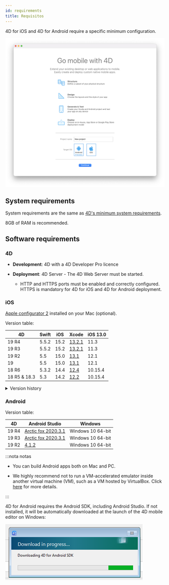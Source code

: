 ```yaml
---
id: requirements
title: Requisitos
---
```


4D for iOS and 4D for Android require a specific minimum configuration.

![Welcome page](img/welcome-page.png)


## System requirements

System requirements are the same as [4D's minimum system requirements](https://us.4d.com/product-download/Feature-Release).

8GB of RAM is recommended.


## Software requirements

### 4D

- **Development**: 4D with a 4D Developer Pro licence

- **Deployment**: 4D Server - The 4D Web Server must be started.
    - HTTP and HTTPS ports must be enabled and correctly configured. HTTPS is mandatory for 4D for iOS and 4D for Android deployment.


### iOS

[Apple configurator 2](https://itunes.apple.com/us/app/apple-configurator-2/id1037126344) installed on your Mac (optional).

Version table:

| 4D           | Swift | iOS  | Xcode                                                                                                           | iOS 13.0 |
| ------------ | ----- | ---- | --------------------------------------------------------------------------------------------------------------- | -------- |
| 19 R4        | 5.5.2 | 15.2 | [13.2.1](https://developer.apple.com/services-account/download?path=/Developer_Tools/Xcode_13/Xcode_13.2.1.xip) | 11.3     |
| 19 R3        | 5.5.2 | 15.2 | [13.2.1](https://developer.apple.com/services-account/download?path=/Developer_Tools/Xcode_13/Xcode_13.2.1.xip) | 11.3     |
| 19 R2        | 5.5   | 15.0 | [13.1](https://developer.apple.com/services-account/download?path=/Developer_Tools/Xcode_13/Xcode_13.1.xip)     | 12.1     |
| 19           | 5.5   | 15.0 | [13.1](https://developer.apple.com/services-account/download?path=/Developer_Tools/Xcode_13/Xcode_13.1.xip)     | 12.1     |
| 18 R6        | 5.3.2 | 14.4 | [12.4](https://developer.apple.com/services-account/download?path=/Developer_Tools/Xcode_12.4/Xcode_12.4.xip)   | 10.15.4  |
| 18 R5 & 18.3 | 5.3   | 14.2 | [12.2](https://developer.apple.com/services-account/download?path=/Developer_Tools/Xcode_12.2/Xcode_12.2.xip)   | 10.15.4  |

<details><summary>Version history</summary>

| 4D    | Swift | iOS  | Xcode  | iOS 13.0 |
| ----- | ----- | ---- | ------ | -------- |
| 18 R4 | 5.3   | 14.0 | 12.0   | 10.15.4  |
| 18 R3 | 5.2.4 | 13.5 | 11.5   | 10.15.2  |
| 18.2  | 5.2   | 13.4 | 11.4   | 10.15.2  |
| 18.1  | 5.1.3 | 13.3 | 11.3.1 | 10.14.4  |
| 18 R2 | 5.1.3 | 13.3 | 11.3.1 | 10.14.4  |
| 18    | 5.1   | 13.2 | 11.2   | 10.14.4  |
| 17 R6 | 5.0   | 12.2 | 10.2.1 | 10.14.4  |
| 17 R5 | 4.2.1 | 12.2 | 10.2   | 10.14.3  |
| 17 R4 | 4.2.1 | 12   | 10.1   | 10.13.6  |
| 17 R3 | 4.2   | 12   | 10.0   | 10.13.6  |
| 17 R2 | 4.1.2 | 11.4 | 9.4    | 10.13.2  |
| 17 R2 | 4.1   | 11.3 | 9.3.1  | 10.13.2  |
</details>

### Android

Version table:

| 4D    | Android Studio                                                      | Windows           |
| ----- | ------------------------------------------------------------------- | ----------------- |
| 19 R4 | [Arctic fox 2020.3.1](https://developer.android.com/studio/archive) | Windows 10 64-bit |
| 19 R3 | [Arctic fox 2020.3.1](https://developer.android.com/studio/archive) | Windows 10 64-bit |
| 19 R2 | [4.1.2](https://developer.android.com/studio/archive)               | Windows 10 64-bit |

:::nota notas

- You can build Android apps both on Mac and PC.

- We highly recommend not to run a VM-accelerated emulator inside another virtual machine (VM), such as a VM hosted by VirtualBox. Click [here](https://developer.android.com/studio/run/emulator-acceleration) for more details.

:::

4D for Android requires the Android SDK, including Android Studio. If not installed, it will be automatically downloaded at the launch of the 4D mobile editor on Windows:

![sdk](img/install-android.png)








